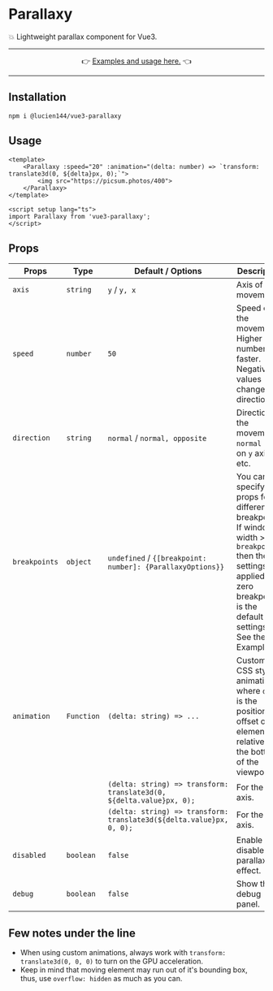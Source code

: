 # Parallaxy

💥 Lightweight parallax component for Vue3. 

---
<p align="center">
👉 <a href="https://parallaxy.144.wtf/#example-1">Examples and usage here.</a> 👈
</p>

---

## Installation

```shell
npm i @lucien144/vue3-parallaxy
```

## Usage

```vue
<template>
	<Parallaxy :speed="20" :animation="(delta: number) => `transform: translate3d(0, ${delta}px, 0);`">
		<img src="https://picsum.photos/400">
	</Parallaxy>
</template>

<script setup lang="ts">
import Parallaxy from 'vue3-parallaxy';
</script>
```

## Props

| Props         | Type       | Default / Options                                                   | Description                                                                                                                                                                    |
|---------------|------------|---------------------------------------------------------------------|--------------------------------------------------------------------------------------------------------------------------------------------------------------------------------|
| `axis`        | `string`   | `y` / `y, x`                                                        | Axis of the movement.                                                                                                                                                          |
| `speed`       | `number`   | `50`                                                                | Speed of the movement. Higher number -> faster. Negative values changes the direction.                                                                                         |
| `direction`   | `string`   | `normal` / `normal, opposite`                                       | Direction of the movement. `normal` -> `up` on `y` axis etc.                                                                                                                   |
| `breakpoints` | `object`   | `undefined` / `{[breakpoint: number]: {ParallaxyOptions}}`                      | You can specify all props for different breakpoints. If window width >= `breakpoint` then the settings is applied, zero breakpoint is the default settings. See the Example 5. |
| `animation`   | `Function` | `(delta: string) => ...`                                            | Custom CSS style animation where `delta` is the position offset of the element relative to the bottom of the viewport.                                                         |
|               |            | `(delta: string) => transform: translate3d(0, ${delta.value}px, 0);` | For the `y` axis.                                                                                                                                                              |
|               |            | `(delta: string) => transform: translate3d(${delta.value}px, 0, 0);` | For the `x` axis.                                                                                                                                                              |
| `disabled`    | `boolean`  | `false`                                                             | Enable / disable the parallax effect.                                                                                                                                          |
| `debug`       | `boolean`  | `false`                                                             | Show the debug panel.                                                                                                                                                          |

## Few notes under the line

- When using custom animations, always work with `transform: translate3d(0, 0, 0)` to turn on the GPU acceleration.
- Keep in mind that moving element may run out of it's bounding box, thus, use `overflow: hidden` as much as you can.
